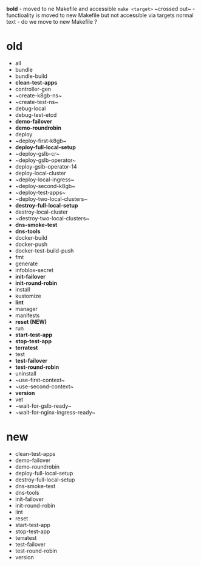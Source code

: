 **bold** - moved to ne Makefile and accessible `make <target>`
~crossed out~ - functioality is moved to new Makefile but not accessible via targets
normal text - do we move to new Makefile ? 

# old

 - all
 - bundle
 - bundle-build
 - **clean-test-apps**
 - controller-gen
 - ~create-k8gb-ns~
 - ~create-test-ns~
 - debug-local
 - debug-test-etcd
 - **demo-failover**
 - **demo-roundrobin**
 - deploy
 - ~deploy-first-k8gb~
 - **deploy-full-local-setup**
 - ~deploy-gslb-cr~
 - ~deploy-gslb-operator~
 - deploy-gslb-operator-14
 - deploy-local-cluster
 - ~deploy-local-ingress~
 - ~deploy-second-k8gb~
 - ~deploy-test-apps~
 - ~deploy-two-local-clusters~
 - **destroy-full-local-setup**
 - destroy-local-cluster
 - ~destroy-two-local-clusters~
 - **dns-smoke-test**
 - **dns-tools**
 - docker-build
 - docker-push
 - docker-test-build-push
 - fmt
 - generate
 - infoblox-secret
 - **init-failover**
 - **init-round-robin**
 - install
 - kustomize
 - **lint**
 - manager
 - manifests
 - **reset (NEW)**
 - run
 - **start-test-app**
 - **stop-test-app**
 - **terratest**
 - test
 - **test-failover**
 - **test-round-robin**
 - uninstall
 - ~use-first-context~
 - ~use-second-context~
 - **version**
 - vet
 - ~wait-for-gslb-ready~
 - ~wait-for-nginx-ingress-ready~


# new

 - clean-test-apps
 - demo-failover
 - demo-roundrobin
 - deploy-full-local-setup
 - destroy-full-local-setup
 - dns-smoke-test
 - dns-tools
 - init-failover
 - init-round-robin
 - lint
 - reset
 - start-test-app
 - stop-test-app
 - terratest
 - test-failover
 - test-round-robin
 - version

